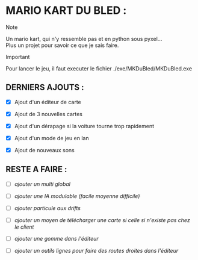 # MARIO KART DU BLED :
>[!NOTE]
> Un mario kart, qui n'y ressemble pas et en python sous pyxel...<br/> 
> Plus un projet pour savoir ce que je sais faire.<br/> 

> [!IMPORTANT]
> Pour lancer le jeu, il faut executer le fichier ./exe/MKDuBled/MKDuBled.exe

## DERNIERS AJOUTS :
- [x] Ajout d'un éditeur de carte
- [x] Ajout de 3 nouvelles cartes
- [x] Ajout d'un dérapage si la voiture tourne trop rapidement
- [x] Ajout d'un mode de jeu en lan
- [x] Ajout de nouveaux sons


## RESTE A FAIRE :
- [ ] _ajouter un multi global_
- [ ] _ajouter une IA modulable (facile moyenne difficile)_
- [ ] _ajouter particule aux drifts_
- [ ] _ajouter un moyen de télécharger une carte si celle si n'existe pas chez le client_
- [ ] _ajouter une gomme dans l'éditeur_
- [ ] _ajouter un outils lignes pour faire des routes droites dans l'éditeur_
    
